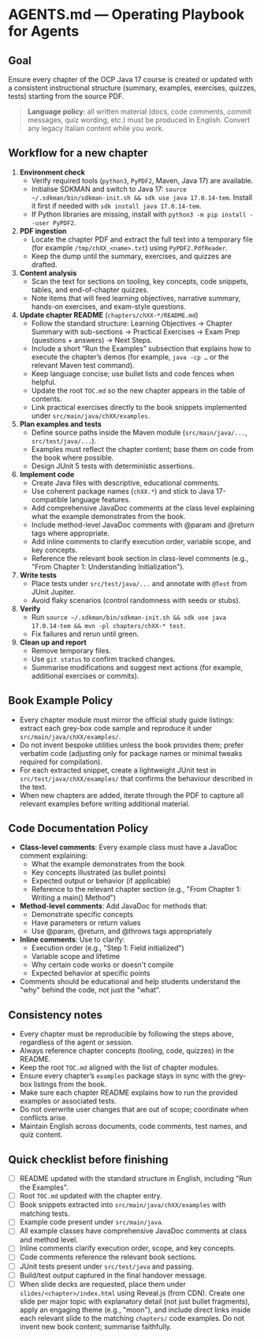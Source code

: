 # AGENTS.md — Operating Playbook for Agents

## Goal
Ensure every chapter of the OCP Java 17 course is created or updated with a consistent instructional structure (summary, examples, exercises, quizzes, tests) starting from the source PDF.

> **Language policy**: all written material (docs, code comments, commit messages, quiz wording, etc.) must be produced in English. Convert any legacy Italian content while you work.

## Workflow for a new chapter
1. **Environment check**
   - Verify required tools (`python3`, `PyPDF2`, Maven, Java 17) are available.
   - Initialise SDKMAN and switch to Java 17: `source ~/.sdkman/bin/sdkman-init.sh && sdk use java 17.0.14-tem`. Install it first if needed with `sdk install java 17.0.14-tem`.
   - If Python libraries are missing, install with `python3 -m pip install --user PyPDF2`.
2. **PDF ingestion**
   - Locate the chapter PDF and extract the full text into a temporary file (for example `/tmp/chXX_<name>.txt`) using `PyPDF2.PdfReader`.
   - Keep the dump until the summary, exercises, and quizzes are drafted.
3. **Content analysis**
   - Scan the text for sections on tooling, key concepts, code snippets, tables, and end-of-chapter quizzes.
   - Note items that will feed learning objectives, narrative summary, hands-on exercises, and exam-style questions.
4. **Update chapter README** (`chapters/chXX-*/README.md`)
   - Follow the standard structure: Learning Objectives → Chapter Summary with sub-sections → Practical Exercises → Exam Prep (questions + answers) → Next Steps.
   - Include a short “Run the Examples” subsection that explains how to execute the chapter’s demos (for example, `java -cp …` or the relevant Maven test command).
   - Keep language concise; use bullet lists and code fences when helpful.
   - Update the root `TOC.md` so the new chapter appears in the table of contents.
   - Link practical exercises directly to the book snippets implemented under `src/main/java/chXX/examples`.
5. **Plan examples and tests**
   - Define source paths inside the Maven module (`src/main/java/...`, `src/test/java/...`).
   - Examples must reflect the chapter content; base them on code from the book where possible.
   - Design JUnit 5 tests with deterministic assertions.
6. **Implement code**
   - Create Java files with descriptive, educational comments.
   - Use coherent package names (`chXX.*`) and stick to Java 17-compatible language features.
   - Add comprehensive JavaDoc comments at the class level explaining what the example demonstrates from the book.
   - Include method-level JavaDoc comments with @param and @return tags where appropriate.
   - Add inline comments to clarify execution order, variable scope, and key concepts.
   - Reference the relevant book section in class-level comments (e.g., "From Chapter 1: Understanding Initialization").
7. **Write tests**
   - Place tests under `src/test/java/...` and annotate with `@Test` from JUnit Jupiter.
   - Avoid flaky scenarios (control randomness with seeds or stubs).
8. **Verify**
   - Run `source ~/.sdkman/bin/sdkman-init.sh && sdk use java 17.0.14-tem && mvn -pl chapters/chXX-* test`.
   - Fix failures and rerun until green.
9. **Clean up and report**
   - Remove temporary files.
   - Use `git status` to confirm tracked changes.
   - Summarise modifications and suggest next actions (for example, additional exercises or commits).

## Book Example Policy
- Every chapter module must mirror the official study guide listings: extract each grey-box code sample and reproduce it under `src/main/java/chXX/examples/`.
- Do not invent bespoke utilities unless the book provides them; prefer verbatim code (adjusting only for package names or minimal tweaks required for compilation).
- For each extracted snippet, create a lightweight JUnit test in `src/test/java/chXX/examples/` that confirms the behaviour described in the text.
- When new chapters are added, iterate through the PDF to capture all relevant examples before writing additional material.

## Code Documentation Policy
- **Class-level comments**: Every example class must have a JavaDoc comment explaining:
  - What the example demonstrates from the book
  - Key concepts illustrated (as bullet points)
  - Expected output or behavior (if applicable)
  - Reference to the relevant chapter section (e.g., "From Chapter 1: Writing a main() Method")
- **Method-level comments**: Add JavaDoc for methods that:
  - Demonstrate specific concepts
  - Have parameters or return values
  - Use @param, @return, and @throws tags appropriately
- **Inline comments**: Use to clarify:
  - Execution order (e.g., "Step 1: Field initialized")
  - Variable scope and lifetime
  - Why certain code works or doesn't compile
  - Expected behavior at specific points
- Comments should be educational and help students understand the "why" behind the code, not just the "what".

## Consistency notes
- Every chapter must be reproducible by following the steps above, regardless of the agent or session.
- Always reference chapter concepts (tooling, code, quizzes) in the README.
- Keep the root `TOC.md` aligned with the list of chapter modules.
- Ensure every chapter’s `examples` package stays in sync with the grey-box listings from the book.
- Make sure each chapter README explains how to run the provided examples or associated tests.
- Do not overwrite user changes that are out of scope; coordinate when conflicts arise.
- Maintain English across documents, code comments, test names, and quiz content.

## Quick checklist before finishing
- [ ] README updated with the standard structure in English, including "Run the Examples".
- [ ] Root `TOC.md` updated with the chapter entry.
- [ ] Book snippets extracted into `src/main/java/chXX/examples` with matching tests.
- [ ] Example code present under `src/main/java`.
- [ ] All example classes have comprehensive JavaDoc comments at class and method level.
- [ ] Inline comments clarify execution order, scope, and key concepts.
- [ ] Code comments reference the relevant book sections.
- [ ] JUnit tests present under `src/test/java` and passing.
- [ ] Build/test output captured in the final handover message.
- [ ] When slide decks are requested, place them under `slides/<chapter>/index.html` using Reveal.js (from CDN). Create one slide per major topic with explanatory detail (not just bullet fragments), apply an engaging theme (e.g., "moon"), and include direct links inside each relevant slide to the matching `chapters/` code examples. Do not invent new book content; summarise faithfully.
